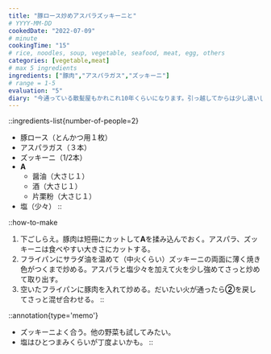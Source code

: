```yaml
---
title: "豚ロース炒めアスパラズッキーニと"
# YYYY-MM-DD
cookedDate: "2022-07-09"
# minute
cookingTime: "15"
# rice, noodles, soup, vegetable, seafood, meat, egg, others
categories: [vegetable,meat]
# max 5 ingredients
ingredients: ["豚肉","アスパラガス","ズッキーニ"]
# range = 1-5
evaluation: "5"
diary: "今通っている散髪屋もかれこれ10年くらいになります。引っ越してからは少し遠いし予約できないしと、かなり不便だけど通い続けています。店主と特に会話する訳でもないのだけど心地よいのかなんなのか。いよいよセミが鳴き始めました。"
---
```


::ingredients-list{number-of-people=2}
- 豚ロース（とんかつ用１枚）
- アスパラガス（３本）
- ズッキーニ（1/2本）
- **A**
  - 醤油（大さじ１）
  - 酒（大さじ１）
  - 片栗粉（大さじ１）
- 塩（少々）
::

::how-to-make
1. 下ごしらえ。豚肉は短冊にカットして**A**を揉み込んでおく。アスパラ、ズッキーニは食べやすい大きさにカットする。
2. フライパンにサラダ油を温めて（中火くらい）ズッキーニの両面に薄く焼き色がつくまで炒める。アスパラと塩少々を加えて火を少し強めてさっと炒めて取り出す。
3. 空いたフライパンに豚肉を入れて炒める。だいたい火が通ったら**②**を戻してさっと混ぜ合わせる。
::

::annotation{type='memo'}
- ズッキーニよく合う。他の野菜も試してみたい。
- 塩はひとつまみくらいが丁度よいかも。
::
